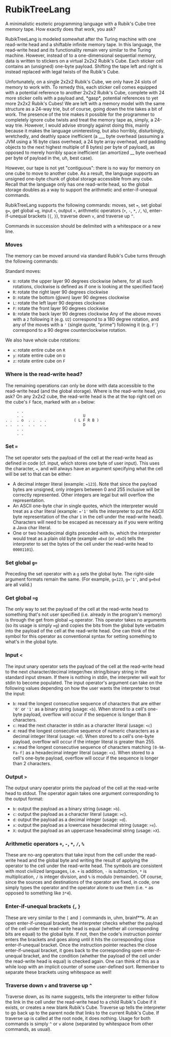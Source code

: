 # RubikTreeLang
A minimalistic esoteric programming language with a Rubik's Cube tree memory tape. How exactly does that work, you ask?

RubikTreeLang is modeled somewhat after the Turing machine with one read-write head and a shiftable infinite memory tape. In this language, the read-write head and its functionality remain very similar to the Turing machine. However, instead of to a one-dimensional sequential memory, data is written to stickers on a virtual 2x2x2 Rubik's Cube. Each sticker cell contains an (unsigned) one-byte payload. Shifting the tape left and right is instead replaced with legal twists of the Rubik's Cube.

Unfortunately, on a single 2x2x2 Rubik's Cube, we only have 24 slots of memory to work with. To remedy this, each sticker cell comes equipped with a potential reference to another 2x2x2 Rubik's Cube, complete with 24 more sticker cells with a payload and, \*gasp\*, potential references to yet more 2x2x2 Rubik's Cubes! We are left with a memory model with the same structure as a 24-way trie, but of course, going down the trie takes a bit of work. The presence of the trie makes it possible for the programmer to completely ignore cube twists and treat the memory tape as, simply, a 24-way trie. However, I would advise strongly against doing this, mainly because it makes the language uninteresting, but also horribly, disturbingly, wretchedly, and deathly space inefficient (a ___ byte overhead (assuming a JVM using a 16 byte class overhead, a 24 byte array overhead, and padding objects to the next highest multiple of 8 bytes) per byte of payload), as opposed to merely horribly space inefficient (an amortized __ byte overhead per byte of payload in the, uh, best case).

However, our tape is not yet "contiguous": there is no way for memory on one cube to move to another cube. As a result, the language supports an unsigned one-byte chunk of global storage accessible from any cube. Recall that the language only has one read-write head, so the global storage doubles as a way to support the arithmetic and enter-if-unequal commands.

RubikTreeLang supports the following commands: moves, set `=`, set global `g=`, get global `=g`, input `<`, output `>`, arithmetic operators (`+`, `-`, `*`, `/`, `%`), enter-if-unequal brackets (`{`, `}`), traverse down `v`, and traverse up `^`.

Commands in succession should be delimited with a whitespace or a new line.

### Moves

The memory can be moved around via standard Rubik's Cube turns through the following commands:

Standard moves:
- `U`: rotate the upper layer 90 degrees clockwise (where, for all such rotations, clockwise is defined as if one is looking at the specified face)
- `R`: rotate the right layer 90 degrees clockwise
- `D`: rotate the bottom (<u>d</u>own) layer 90 degrees clockwise
- `L`: rotate the left layer 90 degrees clockwise
- `F`: rotate the front layer 90 degrees clockwise
- `B`: rotate the back layer 90 degrees clockwise
Any of the above moves with a `2` following it (e.g. `U2`) correspond to a 180 degree rotation, and any of the moves with a `'` (single quote, "prime") following it (e.g. `F'`) correspond to a 90 degree counterclockwise rotation.

We also have whole cube rotations:
- `x`: rotate entire cube on `R`
- `y`: rotate entire cube on `U`
- `z`: rotate entire cube on `F`

### Where is the read-write head?

The remaining operations can only be done with data accessible to the read-write head (and the global storage). Where is the read-write head, you ask? On any 2x2x2 cube, the read-write head is the at the top right cell on the cube's `F` face, marked with an `o` below:
```
     . .
     . .                          U
. .  . o  . .  . .            ( L F R B )
. .  . .  . .  . .                D
     . .
     . .
```

### Set `=`

The set operator sets the payload of the cell at the read-write head as defined in code (cf. input, which stores one byte of user input). This uses the character, `=`, and will always have an argument specifying what the cell will be set to that can be either:
- A decimal integer literal (example: `=123`). Note that since the payload bytes are unsigned, only integers between 0 and 255 inclusive will be correctly represented. Other integers are legal but will overflow the representation.
- An ASCII one-byte char in single quotes, which the interpreter would treat as a char literal (example: `='1'` tells the interpreter to put the ASCII byte representation of the char `1` in the cell under the read-write head). Characters will need to be escaped as necessary as if you were writing a Java char literal.
- One or two hexadecimal digits preceded with `0x`, which the interpreter would treat as a plain old byte (example `=0xd` (or `=0xD`) tells the interpreter to set the bytes of the cell under the read-write head to `00001101`).

### Set global `g=`

Preceding the set operator with a `g` sets the global byte. The right-side argument formats remain the same. (For example, `g=123`, `g='1'`, and `g=0xd` are all valid.)

### Get global `=g`

The only way to set the payload of the cell at the read-write head to something that's not user specified (i.e. already in the program's memory) is through the get from global `=g` operator. This operator takes no arguments (so its usage is simply `=g`) and copies the bits from the global byte verbatim into the payload of the cell at the read-write head. One can think of the symbol for this operator as conventional syntax for setting something to what's in the `g`lobal byte.

### Input `<`

The input unary operator sets the payload of the cell at the read-write head to the next character/decimal integer/hex string/binary string in the standard input stream. If there is nothing in stdin, the interpreter will wait for stdin to become populated. The input operator's argument can take on the following values depending on how the user wants the interpreter to treat the input:
- `b`: read the longest consecutive sequence of characters that are either `'0'` or `'1'` as a binary string (usage: `<b`). When stored to a cell's one-byte payload, overflow will occur if the sequence is longer than 8 characters.
- `c`: read the next character in stdin as a character literal (usage: `<c`)
- `d`: read the longest consecutive sequence of numeric characters as a decimal integer literal (usage: `<d`). When stored to a cell's one-byte payload, overflow will occur if the integer literal is greater than 255.
- `x`: read the longest consecutive sequence of characters matching `[0-9A-Fa-f]` as a hexadecimal integer literal (usage: `<x`). When stored to a cell's one-byte payload, overflow will occur if the sequence is longer than 2 characters.

### Output `>`

The output unary operator prints the payload of the cell at the read-write head to stdout. The operator again takes one argument corresponding to the output format:
- `b`: output the payload as a binary string (usage: `>b`).
- `c`: output the payload as a character literal (usage: `>c`).
- `d`: output the payload as a decimal integer (usage: `>d`).
- `x`: output the payload as a lowercase hexadecimal string (usage: `>x`).
- `X`: output the payload as an uppercase hexadecimal string (usage: `>X`).

### Arithmetic operators `+`, `-`, `*`, `/`, `%`

These are no-arg operators that take input from the cell under the read-write head and the global byte and writing the result of applying the operator to the cell under the read-write head. The symbols are consistent with most civilized languages, i.e. `+` is addition, `-` is subtraction, `*` is multiplication, `/` is integer division, and `%` is modulo (remainder). Of course, since the sources and destinations of the operator are fixed, in code, one simply types the operator and the operator alone to use them (i.e. `*` as opposed to something like `3*4`).

### Enter-if-unequal brackets `{`, `}`

These are very similar to the `[` and `]` commands in, uhm, brainf\*\*k. At an open enter-if-unequal bracket, the interpreter checks whether the payload of the cell under the read-write head is equal (whether all corresponding bits are equal) to the global byte. If _not_, then the code's instruction pointer enters the brackets and goes along until it hits the corresponding close enter-if-unequal bracket. Once the instruction pointer reaches the close enter-if-unequal bracket, it goes back to the corresponding open enter-if-unequal bracket, and the condition (whether the payload of the cell under the read-write head is equal) is checked again. One can think of this as a while loop with an implicit counter of some user-defined sort. Remember to separate these brackets using whitespace as well!

### Traverse down `v` and traverse up `^`

Traverse down, as its name suggests, tells the interpreter to either follow the link in the cell under the read-write head to a child Rubik's Cube if it exists, or creates a new blank Rubik's Cube. Traverse up tells the interpreter to go back up to the parent node that links to the current Rubik's Cube. If traverse up is called at the root node, it does nothing. Usage for both commands is simply `^` or `v` alone (separated by whitespace from other commands, as usual).

